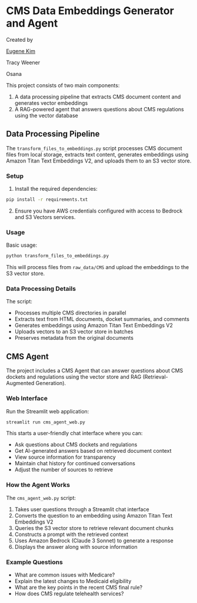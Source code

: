 # CMS Data Embeddings Generator and Agent

Created by

[Eugene Kim](https://www.linkedin.com/in/kimeug/)

Tracy Weener

Osana

This project consists of two main components:

1. A data processing pipeline that extracts CMS document content and generates vector embeddings
2. A RAG-powered agent that answers questions about CMS regulations using the vector database

## Data Processing Pipeline

The `transform_files_to_embeddings.py` script processes CMS document files from local storage, extracts text content, generates embeddings using Amazon Titan Text Embeddings V2, and uploads them to an S3 vector store.

### Setup

1. Install the required dependencies:

```bash
pip install -r requirements.txt
```

2. Ensure you have AWS credentials configured with access to Bedrock and S3 Vectors services.

### Usage

Basic usage:

```bash
python transform_files_to_embeddings.py
```

This will process files from `raw_data/CMS` and upload the embeddings to the S3 vector store.

### Data Processing Details

The script:
- Processes multiple CMS directories in parallel
- Extracts text from HTML documents, docket summaries, and comments
- Generates embeddings using Amazon Titan Text Embeddings V2
- Uploads vectors to an S3 vector store in batches
- Preserves metadata from the original documents

## CMS Agent

The project includes a CMS Agent that can answer questions about CMS dockets and regulations using the vector store and RAG (Retrieval-Augmented Generation).

### Web Interface

Run the Streamlit web application:

```bash
streamlit run cms_agent_web.py
```

This starts a user-friendly chat interface where you can:
- Ask questions about CMS dockets and regulations
- Get AI-generated answers based on retrieved document context
- View source information for transparency
- Maintain chat history for continued conversations
- Adjust the number of sources to retrieve

### How the Agent Works

The `cms_agent_web.py` script:
1. Takes user questions through a Streamlit chat interface
2. Converts the question to an embedding using Amazon Titan Text Embeddings V2
3. Queries the S3 vector store to retrieve relevant document chunks
4. Constructs a prompt with the retrieved context
5. Uses Amazon Bedrock (Claude 3 Sonnet) to generate a response
6. Displays the answer along with source information

### Example Questions

- What are common issues with Medicare?
- Explain the latest changes to Medicaid eligibility
- What are the key points in the recent CMS final rule?
- How does CMS regulate telehealth services?
